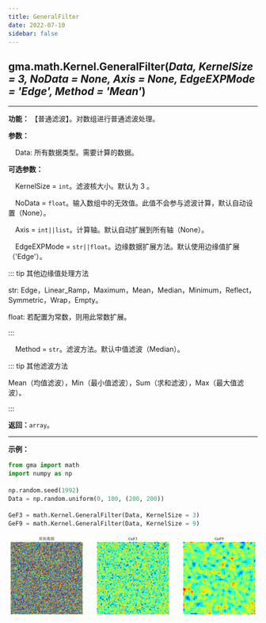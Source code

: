 ```yaml
---
title: GeneralFilter
date: 2022-07-10
sidebar: false
---
```


## gma.math.Kernel.**GeneralFilter**(*Data, KernelSize = 3, NoData = None, Axis = None, EdgeEXPMode = 'Edge', Method = 'Mean'*)<Badge text="1.0.11 +"/>

---

**功能：** 【普通滤波】。对数组进行普通滤波处理。

**参数：** 

&emsp;Data: 所有数据类型。需要计算的数据。

**可选参数：**

&emsp;KernelSize = `int`。滤波核大小。默认为 3 。

&emsp;NoData = `float`。输入数组中的无效值。此值不会参与滤波计算，默认自动设置（None）。

&emsp;Axis = `int||list`。计算轴。默认自动扩展到所有轴（None）。

&emsp;EdgeEXPMode = `str||float`。边缘数据扩展方法。默认使用边缘值扩展（'Edge'）。

::: tip 其他边缘值处理方法

str: Edge，Linear_Ramp，Maximum，Mean，Median，Minimum，Reflect，Symmetric，Wrap，Empty。
            
float: 若配置为常数，则用此常数扩展。

:::       

&emsp;Method = `str`。滤波方法。默认中值滤波（Median）。

::: tip 其他滤波方法

Mean（均值滤波），Min（最小值滤波），Sum（求和滤波），Max（最大值滤波）。

:::

**返回：**`array`。

---

**示例：**
```python
from gma import math
import numpy as np

np.random.seed(1992)
Data = np.random.uniform(0, 100, (200, 200))

GeF3 = math.Kernel.GeneralFilter(Data, KernelSize = 3)
GeF9 = math.Kernel.GeneralFilter(Data, KernelSize = 9)
```

![](/math/GeneralFilter.svg)